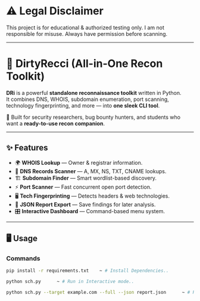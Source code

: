 

# ⚠️ Legal Disclaimer
This project is for educational & authorized testing only.
I am not responsible for misuse. Always have permission before scanning.

---

# 🔎 DirtyRecci (All-in-One Recon Toolkit)

**DRi** is a powerful **standalone reconnaissance toolkit** written in Python.  
It combines DNS, WHOIS, subdomain enumeration, port scanning, technology fingerprinting, and more — into **one sleek CLI tool**.  

🚀 Built for security researchers, bug bounty hunters, and students who want a **ready-to-use recon companion**.

---

## ✨ Features
- 🌍 **WHOIS Lookup** — Owner & registrar information.
- 🔎 **DNS Records Scanner** — A, MX, NS, TXT, CNAME lookups.
- 🏗️ **Subdomain Finder** — Smart wordlist-based discovery.
- ⚡ **Port Scanner** — Fast concurrent open port detection.
- 🖥️ **Tech Fingerprinting** — Detects headers & web technologies.
- 📑 **JSON Report Export** — Save findings for later analysis.
- 🎛️ **Interactive Dashboard** — Command-based menu system.

---

## 🖥️ Usage

### Commands 
```bash
pip install -r requirements.txt    ~ # Install Dependencies..

python sch.py      ~ # Run in Interactive mode..

python sch.py --target example.com --full --json report.json      ~ # Run in Command Mode..

